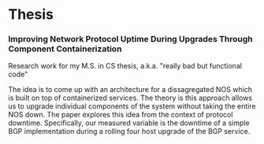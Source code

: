 # Thesis
### Improving Network Protocol Uptime During Upgrades Through Component Containerization
Research work for my M.S. in CS thesis, a.k.a. "really bad but functional code"

The idea is to come up with an architecture for a dissagregated NOS which is built on top of containerized services. The theory is this approach allows us to upgrade individual components of the system without taking the entire NOS down. The paper explores this idea from the context of protocol downtime. Specifically, our measured variable is the downtime of a simple BGP implementation during a rolling four host upgrade of the BGP service.